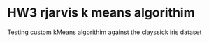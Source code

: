 # HW3 rjarvis k means algorithim

Testing custom kMeans algorithim against the clayssick iris dataset
